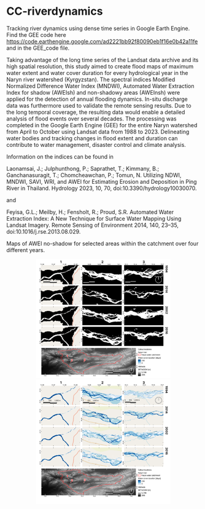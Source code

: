 # CC-riverdynamics
Tracking river dynamics using dense time series in Google Earth Engine.
Find the GEE code here https://code.earthengine.google.com/ad2221bb92f80090eb1f16e0b42a11fe and in the GEE_code file.

Taking advantage of the long time series of the Landsat data archive and its high spatial resolution, this study aimed to create flood maps of maximum water extent and water cover duration for every hydrological year in the Naryn river watershed (Kyrgyzstan). The spectral indices Modified Normalized Difference Water Index (MNDWI), Automated Water Extraction Index for shadow (AWEIsh) and non-shadowy areas (AWEInsh) were applied for the detection of annual flooding dynamics. In-situ discharge data was furthermore used to validate the remote sensing results. 
Due to the long temporal coverage, the resulting data would enable a detailed analysis of flood events over several decades. The processing was completed in the Google Earth Engine (GEE) for the entire Naryn watershed from April to October using Landsat data from 1988 to 2023. Delineating water bodies and tracking changes in flood extent and duration can contribute to water management, disaster control and climate analysis.

Information on the indices can be found in

Laonamsai, J.; Julphunthong, P.; Saprathet, T.; Kimmany, B.; Ganchanasuragit, T.; Chomcheawchan, P.; Tomun, N. Utilizing NDWI, MNDWI, SAVI, WRI, and AWEI for Estimating Erosion and Deposition in Ping River in Thailand. Hydrology 2023, 10, 70, doi:10.3390/hydrology10030070.

and

Feyisa, G.L.; Meilby, H.; Fensholt, R.; Proud, S.R. Automated Water Extraction Index: A New Technique for Surface Water Mapping Using Landsat Imagery. Remote Sensing of Environment 2014, 140, 23–35, doi:10.1016/j.rse.2013.08.029.

Maps of AWEI no-shadow for selected areas within the catchment over four different years.
<p align="center">
  <img src="awei_nsh_ext.png" width="350">
  <img src="awei_nsh_dur.png" width="350">
</p>

